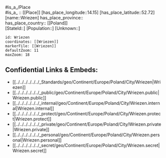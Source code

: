 ﻿---
location: [52.72,14.15] 
mapzoom: [7,12] 
mapmarker: city 
type: City
tags:
- geo/City


SpocWebEntityId: 35711
isDeleted: false
confidential: public

---
#is_a_/Place  
#is_a_ :: [[Place]] 
[has_place_longitude::14.15] 
[has_place_latitude::52.72] 
[name::Wriezen] 
has_place_province::  
has_place_country:: [[Poland]]  
[StateId::] 
[Population::] 
[Unknown::] 


```leaflet
id: Wriezen
coordinates: [[Wriezen]] 
markerFile: [[Wriezen]] 
defaultZoom: 11 
maxZoom: 18
```


## Confidential Links & Embeds: 
- [[../../../../../../_Standards/geo/Continent/Europe/Poland/City/Wriezen|Wriezen]] 
- [[../../../../../../_public/geo/Continent/Europe/Poland/City/Wriezen.public|Wriezen.public]] 
- [[../../../../../../_internal/geo/Continent/Europe/Poland/City/Wriezen.internal|Wriezen.internal]] 
- [[../../../../../../_protect/geo/Continent/Europe/Poland/City/Wriezen.protect|Wriezen.protect]] 
- [[../../../../../../_private/geo/Continent/Europe/Poland/City/Wriezen.private|Wriezen.private]] 
- [[../../../../../../_personal/geo/Continent/Europe/Poland/City/Wriezen.personal|Wriezen.personal]] 
- [[../../../../../../_secret/geo/Continent/Europe/Poland/City/Wriezen.secret|Wriezen.secret]] 
